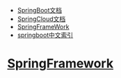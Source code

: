 - [SpringBoot文档](https://docs.spring.io/spring-boot/docs/current/reference/html/)
- [SpringCloud文档](https://docs.spring.io/spring-cloud/docs/current/reference/html/)
- [SpringFrameWork](https://docs.spring.io/spring-framework/docs/current/reference/html/)
- [springboot中文索引](http://springboot.fun/)
# [SpringFramework](./Spring/SpringFrameWork)
